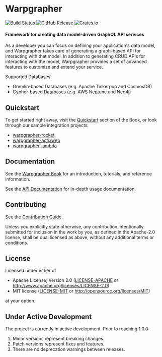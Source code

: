# Warpgrapher
[![Build Status](https://github.com/warpforge/warpgrapher/workflows/Test/badge.svg)](https://github.com/warpforge/warpgrapher/actions?query=workflow%3A%22Test%22+branch%3Amaster)
[![GitHub Release](https://img.shields.io/github/release/warpforge/warpgrapher.svg?style=flat)](https://github.com/warpforge/warpgrapher/releases/tag/v0.9.0)
[![Crates.io](https://img.shields.io/crates/v/warpgrapher.svg)](https://crates.io/crates/warpgrapher)

#### Framework for creating data model-driven GraphQL API services

As a developer you can focus on defining your application's data model, and Warpgrapher takes care of generating a graph-based API for interacting with that model. In addition to generating CRUD APIs for interacting with the model, Warpgrapher provides a set of advanced features to customize and extend your service. 

Supported Databases:

* Gremlin-based Databases (e.g. Apache Tinkerpop and CosmosDB)
* Cypher-based Databases (e.g. AWS Neptune and Neo4j)

## Quickstart

To get started right away, visit the [Quickstart](https://warpforge.github.io/warpgrapher/warpgrapher/quickstart.html) section of the Book, or look through our sample integration projects:

* [warpgrapher-rocket](https://github.com/warpforge/warpgrapher-rocket)
* [warpgrapher-actixweb](https://github.com/warpforge/warpgrapher-actixweb)
* [warpgrapher-lambda](https://github.com/warpforge/warpgrapher-lambda)

## Documentation

See the [Warpgrapher Book](https://warpforge.github.io/warpgrapher/) for an introduction, tutorials, and reference information.

See the [API Documentation](https://docs.rs/warpgrapher/latest/warpgrapher/) for in-depth usage documentation.

## Contributing

See the [Contribution Guide](https://github.com/warpforge/warpgrapher/blob/master/CONTRIBUTING.md). 

Unless you explicitly state otherwise, any contribution intentionally submitted
for inclusion in the work by you, as defined in the Apache-2.0 license, shall be
dual licensed as above, without any additional terms or conditions.

## License

Licensed under either of

 * Apache License, Version 2.0
   ([LICENSE-APACHE](LICENSE-APACHE) or http://www.apache.org/licenses/LICENSE-2.0)
 * MIT license
   ([LICENSE-MIT](LICENSE-MIT) or http://opensource.org/licenses/MIT)

at your option.

## Under Active Development

The project is currently in active development. Prior to reaching 1.0.0:

1. Minor versions represent breaking changes.
2. Patch versions represent fixes and features.
3. There are no deprecation warnings between releases.


